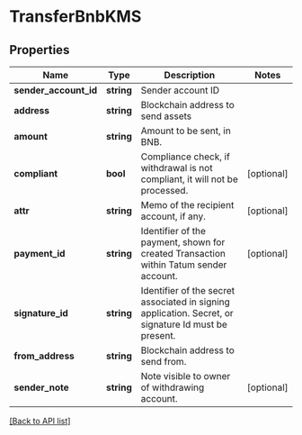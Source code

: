 # TransferBnbKMS

## Properties

Name | Type | Description | Notes
------------ | ------------- | ------------- | -------------
**sender_account_id** | **string** | Sender account ID |
**address** | **string** | Blockchain address to send assets |
**amount** | **string** | Amount to be sent, in BNB. |
**compliant** | **bool** | Compliance check, if withdrawal is not compliant, it will not be processed. | [optional]
**attr** | **string** | Memo of the recipient account, if any. | [optional]
**payment_id** | **string** | Identifier of the payment, shown for created Transaction within Tatum sender account. | [optional]
**signature_id** | **string** | Identifier of the secret associated in signing application. Secret, or signature Id must be present. |
**from_address** | **string** | Blockchain address to send from. |
**sender_note** | **string** | Note visible to owner of withdrawing account. | [optional]

[[Back to API list]](../../README.md#api-endpoints)
